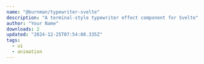 ```yaml
---
name: "@burnman/typewriter-svelte"
description: "A terminal-style typewriter effect component for Svelte"
author: "Your Name"
downloads: 2
updated: "2024-12-25T07:54:08.335Z"
tags: 
  - ui
  - animation
---
```

